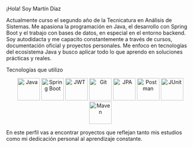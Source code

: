 
¡Hola! Soy Martín Díaz

Actualmente curso el segundo año de la Tecnicatura en Análisis de Sistemas. Me apasiona la programación en Java, el desarrollo con Spring Boot y el trabajo con bases de datos, en especial en el entorno backend.
Soy autodidacta y me capacito constantemente a través de cursos, documentación oficial y proyectos personales.
Me enfoco en tecnologías del ecosistema Java y busco aplicar todo lo que aprendo en soluciones prácticas y reales.

Tecnologías que utilizo

<p align="center">
  <img src="https://github.com/user-attachments/assets/57d21556-02ac-49b9-85e9-7a3b11e7ff73" alt="Java" height="60" width="60"/>
  <img src="https://github.com/user-attachments/assets/49133c27-9914-4ba6-a69b-ee7980cd75b2" alt="Spring Boot" width="60"/>
  <img src="https://github.com/user-attachments/assets/056a1c96-e5f7-4bd2-a41b-6b64f2dae161" alt="JWT" width="60"/>
  <img src="https://github.com/user-attachments/assets/918a5a4d-eba7-4a7a-a818-b1a04a048959" alt="Git" width="60"/>
  <img src="https://github.com/user-attachments/assets/5d241e4e-0460-4418-999a-c318663b4461" alt="JPA" width="60"/>
  <img src="https://github.com/user-attachments/assets/a6aa1d0a-95ee-46ff-a3e9-efb24e35a8b8" alt="Postman" width="60"/>
  <img src="https://github.com/user-attachments/assets/3c30e6c7-6a91-44e5-9ca4-eaca77dcf90d" alt="JUnit" width="60"/>
  <img src="https://github.com/user-attachments/assets/945395a3-cacf-4b2e-8c87-dddb05eece01" alt="Maven" width="60"/>
</p>


 En este perfil vas a encontrar proyectos que reflejan tanto mis estudios como mi dedicación personal al aprendizaje constante.








